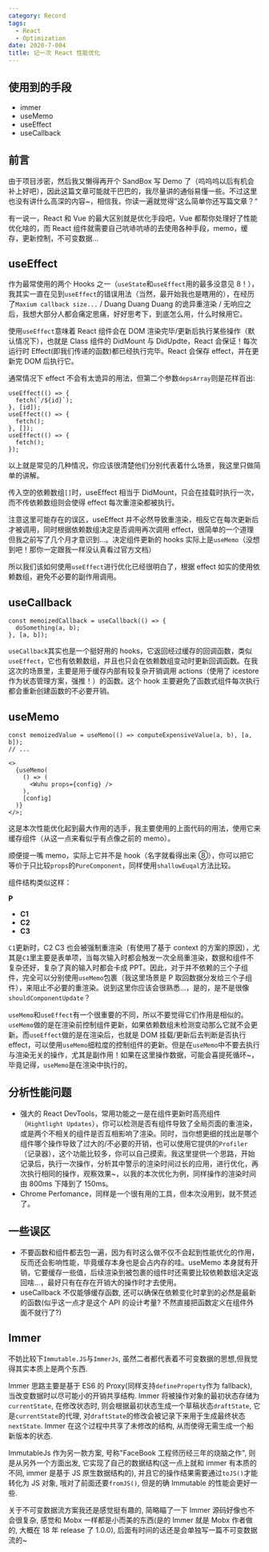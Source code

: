 ```yaml
---
category: Record
tags:
  - React
  - Optimization
date: 2020-7-004
title: 记一次 React 性能优化
---
```


## 使用到的手段

- immer
- useMemo
- useEffect
- useCallback

## 前言

由于项目涉密，然后我又懒得再开个 SandBox 写 Demo 了（呜呜呜以后有机会补上好吧），因此这篇文章可能就干巴巴的，我尽量讲的通俗易懂一些。不过这里也没有讲什么高深的内容~，相信我，你读一遍就觉得”这么简单你还写篇文章？“

有一说一，React 和 Vue 的最大区别就是优化手段吧，Vue 都帮你处理好了性能优化啥的，而 React 组件就需要自己吭哧吭哧的去使用各种手段，memo，缓存，更新控制，不可变数据...

## useEffect

作为最常使用的两个 Hooks 之一（`useState`和`useEffect`用的最多没意见 8！），我其实一直在见到`useEffect`的错误用法（当然，最开始我也是瞎用的），在经历了`Maxium callback size...` / Duang Duang Duang 的诡异重渲染 / 无响应之后，我想大部分人都会痛定思痛，好好思考下，到底怎么用，什么时候用它。

使用`useEffect`意味着 React 组件会在 DOM 渲染完毕/更新后执行某些操作（默认情况下），也就是 Class 组件的 DidMount 与 DidUpdte，React 会保证！每次运行时 Effect(即我们传递的函数)都已经执行完毕。React 会保存 effect，并在更新完 DOM 后执行它。

通常情况下 effect 不会有太诡异的用法，但第二个参数`depsArray`则是花样百出:

```tsx
useEffect(() => {
  fetch(`/${id}`);
}, [id]);
useEffect(() => {
  fetch();
}, []);
useEffect(() => {
  fetch();
});
```

以上就是常见的几种情况，你应该很清楚他们分别代表着什么场景，我这里只做简单的讲解。

传入空的依赖数组`[]`时，useEffect 相当于 DidMount，只会在挂载时执行一次，而不传依赖数组则会使得 effect 每次重渲染都被执行。

注意这里可能存在的误区，useEffect 并不必然导致重渲染，相反它在每次更新后才被调用，同时根据依赖数组决定是否调用再次调用 effect，很简单的一个道理但我之前写了几个月才意识到...。决定组件更新的 hooks 实际上是`useMemo`（没想到吧！那你一定跟我一样没认真看过官方文档）

所以我们该如何使用`useEffect`进行优化已经很明白了，根据 effect 如实的使用依赖数组，避免不必要的副作用调用。

## useCallback

```tsx
const memoizedCallback = useCallback(() => {
  doSomething(a, b);
}, [a, b]);
```

`useCallback`其实也是一个挺好用的 hooks，它返回经过缓存的回调函数，类似`useEffect`，它也有依赖数组，并且也只会在依赖数组变动时更新回调函数。在我这次的场景里，主要是用于缓存内部有较复杂开销调用 actions（使用了 icestore 作为状态管理方案，强推！）的函数。这个 hook 主要避免了函数式组件每次执行都会重新创建函数的不必要开销。

## useMemo

```tsx
const memoizedValue = useMemo(() => computeExpensiveValue(a, b), [a, b]);
// ...

<>
  {useMemo(
    () => (
      <Wuhu props={config} />
    ),
    [config]
  )}
</>;
```

这是本次性能优化起到最大作用的选手，我主要使用的上面代码的用法，使用它来缓存组件（从这一点来看似乎有点像之前的 memo）。

顺便提一嘴 memo，实际上它并不是 hook（名字就看得出来 ⑧），你可以把它等价于只比较`props`的`PureComponent`，同样使用`shallowEuqal`方法比较。

组件结构类似这样：

**P**

- **C1**
- **C2**
- **C3**

`C1`更新时，C2 C3 也会被强制重渲染（有使用了基于 context 的方案的原因），尤其是`C1`里主要是表单项，当每次输入时都会触发一次全局重渲染，数据和组件不复杂还好，复杂了真的输入时都会卡成 PPT。因此，对于并不依赖的三个子组件，完全可以分别使用`useMemo`包裹（我这里场景是 P 取回数据分发给三个子组件），来阻止不必要的重渲染。说到这里你应该会很熟悉...，是的，是不是很像`shouldComponentUpdate`？

`useMemo`和`useEffect`有一个很重要的不同，所以不要觉得它们作用是相似的。`useMemo`做的是在渲染前控制组件更新，如果依赖数组未检测变动那么它就不会更新。而`useEffect`做的是在渲染后，也就是 DOM 挂载/更新后去判断是否执行 effect，可以使用`useMemo`细粒度的控制组件的更新。但是在`useMemo`中不要去执行与渲染无关的操作，尤其是副作用！如果在这里操作数据，可能会喜提死循环~，毕竟记得，`useMemo`是在渲染中执行的。

## 分析性能问题

- 强大的 React DevTools，常用功能之一是在组件更新时高亮组件（`Hightlight Updates`），你可以检测是否有组件导致了全局页面的重渲染，或是两个不相关的组件是否互相影响了渲染。同时，当你想更细的找出是哪个组件哪个操作导致了过大的/不必要的开销，也可以使用它提供的`Profiler`（记录器），这个功能比较多，你可以自己摸索。我这里提供一个思路，开始记录后，执行一次操作，分析其中警示的渲染时间过长的应用，进行优化，再次执行相同的操作，观察效果~，以我的本次优化为例，同样操作的渲染时间由 800ms 下降到了 150ms。
- Chrome Perfomance，同样是一个很有用的工具，但本次没用到，就不赘述了。

## 一些误区

- 不要函数和组件都去包一遍，因为有时这么做不仅不会起到性能优化的作用，反而还会影响性能，毕竟缓存本身也是会占内存的哇。useMemo 本身就有开销，它要缓存一些值，后续渲染到被包裹的组件时还需要比较依赖数组决定返回啥...，最好只有在存在开销大的操作时才去使用。
- useCallback 不仅能够缓存函数, 还可以确保在依赖变化时拿到的必然是最新的函数(似乎这一点才是这个 API 的设计考量? 不然直接把函数定义在组件外面不就行了?)

## Immer

不妨比较下`Immutable.JS`与`ImmerJs`, 虽然二者都代表着不可变数据的思想,但我觉得其实本质上是两个东西.

Immer 思路主要是基于 ES6 的 Proxy(同样支持`defineProperty`作为 fallback), 当改变数据时以尽可能小的开销共享结构. Immer 将被操作对象的最初状态存储为`currentState`, 在修改状态时, 则会根据最初状态生成一个草稿状态`draftState`, 它是`currentState`的代理, 对`draftState`的修改会被记录下来用于生成最终状态`nextState`. Immer 在这个过程中共享了未修改的结构, 从而使得无需生成一个船新版本的状态.

ImmutableJs 作为另一款方案, 号称"FaceBook 工程师历经三年的烧脑之作", 则是从另外一个方面出发, 它实现了自己的数据结构(这一点上就和 immer 有本质的不同, immer 是基于 JS 原生数据结构的), 并且它的操作结果需要通过`toJS()`才能转化为 JS 对象, 哦对了前面还要`fromJS()`, 但是的确 Immutable 的性能会更好一些.

关于不可变数据流方案我还是感觉挺有趣的, 简略瞄了一下 Immer 源码好像也不会很复杂, 感觉和 Mobx 一样都是小而美的东西(是的 Immer 就是 Mobx 作者做的, 大概在 18 年 release 了 1.0.0), 后面有时间的话还是会单独写一篇不可变数据流的~
